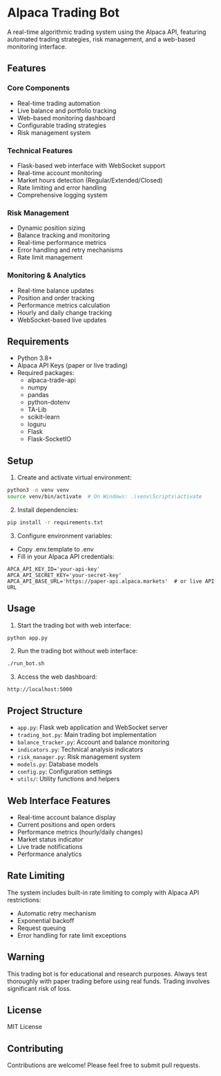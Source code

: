 # Alpaca Trading Bot

A real-time algorithmic trading system using the Alpaca API, featuring automated trading strategies, risk management, and a web-based monitoring interface.

## Features

### Core Components
- Real-time trading automation
- Live balance and portfolio tracking
- Web-based monitoring dashboard
- Configurable trading strategies
- Risk management system

### Technical Features
- Flask-based web interface with WebSocket support
- Real-time account monitoring
- Market hours detection (Regular/Extended/Closed)
- Rate limiting and error handling
- Comprehensive logging system

### Risk Management
- Dynamic position sizing
- Balance tracking and monitoring
- Real-time performance metrics
- Error handling and retry mechanisms
- Rate limit management

### Monitoring & Analytics
- Real-time balance updates
- Position and order tracking
- Performance metrics calculation
- Hourly and daily change tracking
- WebSocket-based live updates

## Requirements
- Python 3.8+
- Alpaca API Keys (paper or live trading)
- Required packages:
  - alpaca-trade-api
  - numpy
  - pandas
  - python-dotenv
  - TA-Lib
  - scikit-learn
  - loguru
  - Flask
  - Flask-SocketIO

## Setup

1. Create and activate virtual environment:
```bash
python3 -m venv venv
source venv/bin/activate  # On Windows: .\venv\Scripts\activate
```

2. Install dependencies:
```bash
pip install -r requirements.txt
```

3. Configure environment variables:
- Copy .env.template to .env
- Fill in your Alpaca API credentials:
```env
APCA_API_KEY_ID='your-api-key'
APCA_API_SECRET_KEY='your-secret-key'
APCA_API_BASE_URL='https://paper-api.alpaca.markets'  # or live API URL
```

## Usage

1. Start the trading bot with web interface:
```bash
python app.py
```

2. Run the trading bot without web interface:
```bash
./run_bot.sh
```

3. Access the web dashboard:
```
http://localhost:5000
```

## Project Structure

- `app.py`: Flask web application and WebSocket server
- `trading_bot.py`: Main trading bot implementation
- `balance_tracker.py`: Account and balance monitoring
- `indicators.py`: Technical analysis indicators
- `risk_manager.py`: Risk management system
- `models.py`: Database models
- `config.py`: Configuration settings
- `utils/`: Utility functions and helpers

## Web Interface Features

- Real-time account balance display
- Current positions and open orders
- Performance metrics (hourly/daily changes)
- Market status indicator
- Live trade notifications
- Performance analytics

## Rate Limiting

The system includes built-in rate limiting to comply with Alpaca API restrictions:
- Automatic retry mechanism
- Exponential backoff
- Request queuing
- Error handling for rate limit exceptions

## Warning

This trading bot is for educational and research purposes. Always test thoroughly with paper trading before using real funds. Trading involves significant risk of loss.

## License

MIT License

## Contributing

Contributions are welcome! Please feel free to submit pull requests.
